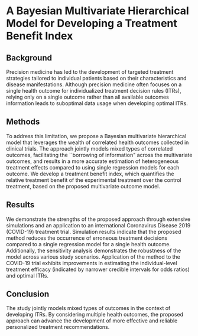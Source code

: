 # A Bayesian Multivariate Hierarchical Model for Developing a Treatment Benefit Index

## Background
Precision medicine has led to the development of targeted treatment strategies tailored to individual patients based on their characteristics and disease manifestations. Although precision medicine often focuses on a single health outcome for individualized treatment decision rules (ITRs), relying only on a single outcome rather than all available outcomes information leads to suboptimal data usage when developing optimal ITRs.

## Methods
To address this limitation, we propose a Bayesian multivariate hierarchical model that leverages the wealth of correlated health outcomes collected in clinical trials. The approach jointly models mixed types of correlated outcomes, facilitating the ``borrowing of information" across the multivariate outcomes, and results in a more accurate estimation of heterogeneous treatment effects compared to using single regression models for each outcome. We develop a treatment benefit index, which quantifies the relative treatment benefit of the experimental treatment over the control treatment, based on the proposed multivariate outcome model.

##  Results
We demonstrate the strengths of the proposed approach through extensive simulations and an application to an international Coronavirus Disease 2019 (COVID-19) treatment trial. Simulation results indicate that the proposed method reduces the occurrence of erroneous treatment decisions compared to a single regression model for a single health outcome. Additionally, the sensitivity analysis demonstrates the robustness of the model across various study scenarios. Application of the method to the COVID-19 trial exhibits improvements in estimating the individual-level treatment efficacy (indicated by narrower credible intervals for odds ratios) and optimal ITRs.

## Conclusion
The study jointly models mixed types of outcomes in the context of developing ITRs. By considering multiple health outcomes, the proposed approach can advance the development of more effective and reliable personalized treatment recommendations. 
